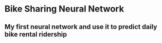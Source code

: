 # Bike Sharing Neural Network 
## My first neural network and use it to predict daily bike rental ridership
